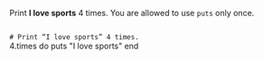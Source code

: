 Print **I love sports** 4 times.
You are allowed to use `puts` only once.

<Editor lang="ruby" type="exercise">
<code>
# Print “I love sports” 4 times.
</code>

<solution>
4.times do
  puts "I love sports"
end
</solution>
</Editor>